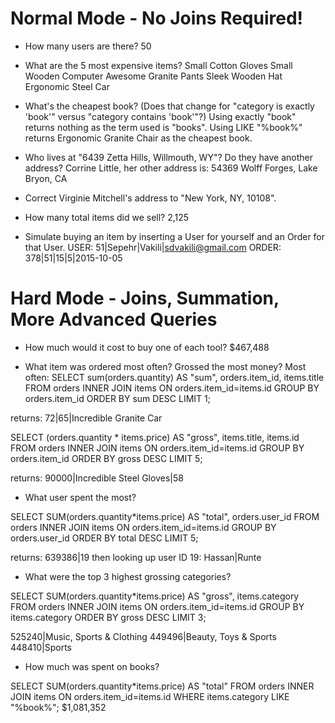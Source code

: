 # Normal Mode - No Joins Required!

- How many users are there?
	50

- What are the 5 most expensive items?
	Small Cotton Gloves
	Small Wooden Computer
	Awesome Granite Pants
	Sleek Wooden Hat
	Ergonomic Steel Car

- What's the cheapest book? (Does that change for "category is exactly 'book'" versus "category contains 'book'"?) 
Using exactly "book" returns nothing as the term used is "books". Using LIKE "%book%" returns Ergonomic Granite Chair as the cheapest book.

- Who lives at "6439 Zetta Hills, Willmouth, WY"? Do they have another address?
Corrine Little, her other address is: 54369 Wolff Forges, Lake Bryon, CA

- Correct Virginie Mitchell's address to "New York, NY, 10108".

- How many total items did we sell?
2,125

- Simulate buying an item by inserting a User for yourself and an Order for that User.
USER: 51|Sepehr|Vakili|sdvakili@gmail.com
ORDER: 378|51|15|5|2015-10-05

# Hard Mode - Joins, Summation, More Advanced Queries

- How much would it cost to buy one of each tool?
$467,488

- What item was ordered most often? Grossed the most money?
Most often: 
SELECT sum(orders.quantity) AS "sum", orders.item_id, items.title 
FROM orders INNER JOIN items ON orders.item_id=items.id 
GROUP BY orders.item_id ORDER BY sum DESC LIMIT 1;    

returns: 72|65|Incredible Granite Car

SELECT (orders.quantity * items.price) AS "gross", items.title, items.id 
FROM orders INNER JOIN items ON orders.item_id=items.id 
GROUP BY orders.item_id ORDER BY gross DESC LIMIT 5;  

returns: 90000|Incredible Steel Gloves|58

- What user spent the most?

SELECT SUM(orders.quantity*items.price) AS "total", orders.user_id 
FROM orders INNER JOIN items ON orders.item_id=items.id 
GROUP BY orders.user_id ORDER BY total DESC LIMIT 5;

returns: 639386|19
then looking up user ID 19: Hassan|Runte

- What were the top 3 highest grossing categories?

SELECT SUM(orders.quantity*items.price) AS "gross", items.category 
FROM orders INNER JOIN items ON orders.item_id=items.id 
GROUP BY items.category ORDER BY gross DESC LIMIT 3;

525240|Music, Sports & Clothing
449496|Beauty, Toys & Sports
448410|Sports

- How much was spent on books?

SELECT SUM(orders.quantity*items.price) AS "total" FROM orders 
INNER JOIN items ON orders.item_id=items.id 
WHERE items.category LIKE "%book%";
$1,081,352









